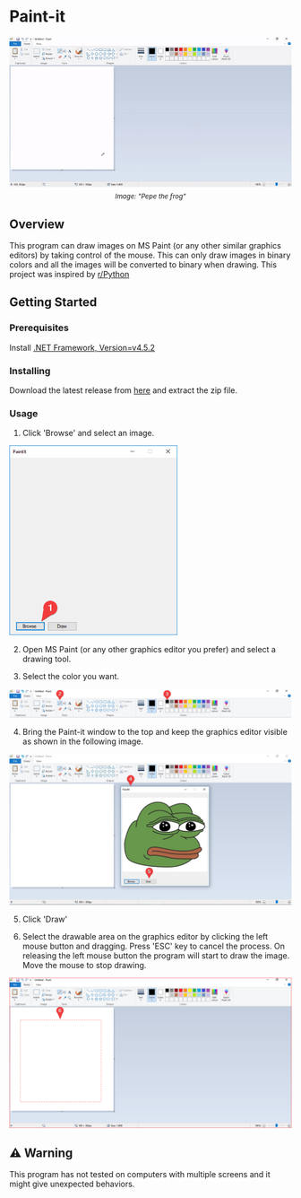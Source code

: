 # Paint-it

<p align="center"><img src="/screenshots/preview.gif" /><br/><sub><i>Image: "Pepe the frog"</i></sub></p>

## Overview
This program can draw images on MS Paint (or any other similar graphics editors) by taking control of the mouse. This can only draw images in binary colors and all the images will be converted to binary when drawing.
This project was inspired by [r/Python](https://www.reddit.com/r/Python/comments/ghxqod/thanks_to_everyones_advice_my_mouse_drawing)

## Getting Started

### Prerequisites

Install [.NET Framework, Version=v4.5.2](https://www.microsoft.com/en-us/download/details.aspx?id=42643)

### Installing

Download the latest release from [here](https://github.com/0x15B4/Paint-it/releases) and extract the zip file.

### Usage

1. Click 'Browse' and select an image.

<img src="/screenshots/1.png" alt="Step 1" width="300"/>

2. Open MS Paint (or any other graphics editor you prefer) and select a drawing tool.

3. Select the color you want.

<img src="/screenshots/2.png" alt="Step 2"/>

4. Bring the Paint-it window to the top and keep the graphics editor visible as shown in the following image.

<img src="/screenshots/3.jpg" alt="Step 3"/>

5. Click 'Draw'

6. Select the drawable area on the graphics editor by clicking the left mouse button and dragging. Press 'ESC' key to cancel the process.
   On releasing the left mouse button the program will start to draw the image. Move the mouse to stop drawing.
   
<img src="/screenshots/4.png" alt="Step 4"/>

## :warning: Warning 
This program has not tested on computers with multiple screens and it might give unexpected behaviors.
